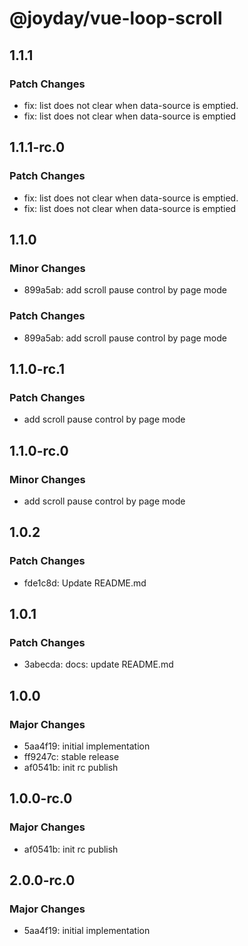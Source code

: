 # @joyday/vue-loop-scroll

## 1.1.1

### Patch Changes

- fix: list does not clear when data-source is emptied.
- fix: list does not clear when data-source is emptied

## 1.1.1-rc.0

### Patch Changes

- fix: list does not clear when data-source is emptied.
- fix: list does not clear when data-source is emptied

## 1.1.0

### Minor Changes

- 899a5ab: add scroll pause control by page mode

### Patch Changes

- 899a5ab: add scroll pause control by page mode

## 1.1.0-rc.1

### Patch Changes

- add scroll pause control by page mode

## 1.1.0-rc.0

### Minor Changes

- add scroll pause control by page mode

## 1.0.2

### Patch Changes

- fde1c8d: Update README.md

## 1.0.1

### Patch Changes

- 3abecda: docs: update README.md

## 1.0.0

### Major Changes

- 5aa4f19: initial implementation
- ff9247c: stable release
- af0541b: init rc publish

## 1.0.0-rc.0

### Major Changes

- af0541b: init rc publish

## 2.0.0-rc.0

### Major Changes

- 5aa4f19: initial implementation
